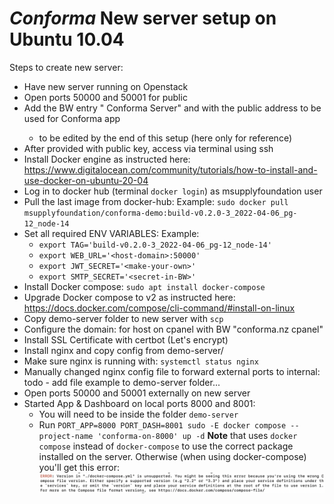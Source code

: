# _Conforma_ New server setup on Ubuntu 10.04

Steps to create new server:

- Have new server running on Openstack
- Open ports 50000 and 50001 for public
- Add the BW entry "<Country> Conforma Server" and with the public address to be used for Conforma app 
  - to be edited by the end of this setup (here only for reference)
- After provided with public key, access via terminal using ssh
- Install Docker engine as instructed here: https://www.digitalocean.com/community/tutorials/how-to-install-and-use-docker-on-ubuntu-20-04
- Log in to docker hub (terminal `docker login`) as msupplyfoundation user
- Pull the last image from docker-hub:
  Example: `sudo docker pull msupplyfoundation/conforma-demo:build-v0.2.0-3_2022-04-06_pg-12_node-14`
- Set all required ENV VARIABLES:
  Example:
  - `export TAG='build-v0.2.0-3_2022-04-06_pg-12_node-14'`
  - `export WEB_URL='<host-domain>:50000'`
  - `export JWT_SECRET='<make-your-own>'`
  - `export SMTP_SECRET='<secret-in-BW>'`
- Install Docker compose:
  `sudo apt install docker-compose`
- Upgrade Docker compose to v2 as instructed here: https://docs.docker.com/compose/cli-command/#install-on-linux
- Copy demo-server folder to new server with `scp`
- Configure the domain: for host on cpanel with BW "conforma.nz cpanel"
- Install SSL Certificate with certbot (Let's encrypt)
- Install nginx and copy config from demo-server/
- Make sure nginx is running with:
  `systemctl status nginx`
- Manually changed nginx config file to forward external ports to internal: todo - add file example to demo-server folder...
- Open ports 50000 and 50001 externally on new server
- Started App & Dashboard on local ports 8000 and 8001:
  - You will need to be inside the folder `demo-server`
  - Run `PORT_APP=8000 PORT_DASH=8001 sudo -E docker compose --project-name 'conforma-on-8000' up -d`
**Note** that uses `docker compose` instead of `docker-compose` to use the correct package installed on the server. Otherwise (when using docker-compose) you'll get this error:
    ![Error docker-compose](images/error-docker-compose.png)
